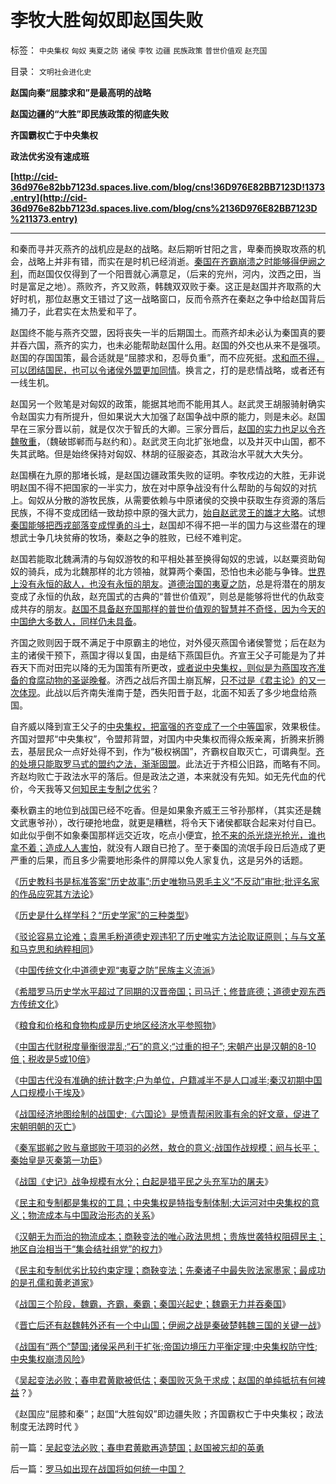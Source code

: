 # 李牧大胜匈奴即赵国失败

标签： `中央集权` `匈奴` `夷夏之防` `诸侯` `李牧` `边疆` `民族政策` `普世价值观` `赵充国` 

目录： `文明社会进化史`

**赵国向秦“屈膝求和”是最高明的战略**

**赵国边疆的“大胜”即民族政策的彻底失败**

**齐国霸权亡于中央集权**

**政法优劣没有速成班**

**[http://cid-36d976e82bb7123d.spaces.live.com/blog/cns!36D976E82BB7123D!1373.entry](http://cid-36d976e82bb7123d.spaces.live.com/blog/cns%2136D976E82BB7123D%211373.entry)**

****

和秦而寻并灭燕齐的战机应是赵的战略。赵后期听甘阳之言，卑秦而换取攻燕的机会，战略上并非有错，而实在是时机已经消逝。[秦国在齐霸崩溃之时能够得伊阙之利](../../../2010/6/9/中山国；伊阙之战.md)，而赵国仅仅得到了一个阳晋就心满意足，（后来的兖州，河内，汶西之田，当时是富足之地）。燕败齐，齐又败燕，韩魏双双败于秦。这正是赵国并齐取燕的大好时机，那位赵惠文王错过了这一战略窗口，反而令燕齐在秦赵之争中给赵国背后捅刀子，此君实在太热爱和平了。

赵国终不能与燕齐交盟，因将丧失一半的后期国土。而燕齐却未必认为秦国真的要并吞六国，燕齐的实力，也未必能帮助赵国什么用。赵国的外交也从来不是强项。赵国的存国国策，最合适就是“屈膝求和，忍辱负重”，而不应死挺。[求和而不得，可以团结国民，也可以令诸侯外盟更加同情](../../../2010/6/4/《六国论》是粪青“误国论”；战国经济实力版图.md)。换言之，打的是悲情战略，或者还有一线生机。

赵国另一个败笔是对匈奴的政策，能据其地而不能用其人。赵武灵王胡服骑射确实令赵国实力有所提升，但如果说大大加强了赵国争战中原的能力，则是未必。赵国早在三家分晋以前，就是仅次于智氏的大卿。三家分晋后，[赵国的实力也足以令齐魏敬重](../../../2010/6/8/战国三个阶段，魏霸，齐霸，秦霸.md)，（魏破邯郸而与赵约和）。赵武灵王向北扩张地盘，以及并灭中山国，都不失其武略。但是始终保持对匈奴、林胡的征服姿态，其政治水平就大大失分。

赵国横在九原的那堵长城，是赵国边疆政策失败的证明。李牧戍边的大胜，无非说明赵国不得不把国家的一半实力，放在对中原争战没有什么帮助的与匈奴的对抗上。匈奴从分散的游牧民族，从需要依赖与中原诸侯的交换中获取生存资源的落后民族，不得不变成团结一致劫掠中原的强大武力，[始自赵武灵王的雄才大略](../../../2008/11/27/血的教训：不要妖魔化敌人.md)。试想[秦国能够把西戎部落变成悍勇的斗士](../../../2010/6/8/民主和专制优劣比较约束定理;商鞅变法和最失败的法家.md)，赵国却不得不把一半的国力与这些潜在的理想武士争几块贫瘠的牧场，秦赵之争的胜败，已经不难判定。

赵国若能取北魏满清的与匈奴游牧的和平相处甚至换得匈奴的忠诚，以赵粟资助匈奴的骑兵，成为北魏那样的北方领袖，就算两个秦国，恐怕也未必能与争锋。[世界上没有永恒的敌人，也没有永恒的朋友](../../../2009/6/15/国际人权社会原则其实是“永恒的利益”.md)。[道德治国的夷夏之防](../../../2010/6/2/道德史观“夷夏之防”历史民族主义流派.md)，总是将潜在的朋友变成了永恒的仇敌，赵充国式的古典的“普世价值观”，则总是能够将世代的仇敌变成共存的朋友。[赵国不具备赵充国那样的普世价值观的智慧并不奇怪，因为今天的中国绝大多数人，同样仍未具备](../../../2009/6/15/制造中外文明冲突的国内利益链.md)。

齐国之败则因于既不满足于中原霸主的地位，对外侵灭燕国令诸侯警觉；后在赵为主的诸侯干预下，燕国才得以复国，由是结下燕国巨仇。齐宣王父子可能是为了并吞天下而对田完以降的无为国策有所更改，[或者说中央集权，则似是为燕国攻齐准备的食腐动物的圣诞晚餐](../../../2010/5/25/古埃及的大明朝不可避免的沦陷.md)。济西之战后齐国土崩瓦解，[只不过是《君主论》的又一次体现](../../../2010/5/22/中央集权大帝国迅速崩溃造就英雄史诗.md)。此战以后齐南失淮南于楚，西失阳晋于赵，北面不知丢了多少地盘给燕国。

自齐威以降到宣王父子的[中央集权，把富强的齐变成了一个中等国](../../../2010/5/15/中央集权社会危机时成为一盘散沙.md)家，效果极佳。齐国对盟邦“中央集权”，令盟邦背盟，对国内中央集权而得众叛亲离，折腾来折腾去，基层民众一点好处得不到，作为“极权祸国”，齐霸权自取灭亡，可谓典型。[齐的处境只能取罗马式的盟约之法，渐渐固盟](../../../2008/9/6/为什么统一地中海世界是罗马,不是雅典.md)。此法近于齐桓公旧路，而略有不同。齐赵均败亡于政法水平的落后。但是政法之道，本来就没有先知。如无先代血的代价，今天我等又[何知民主专制之优劣](../../../2010/6/8/民主和专制优劣比较约束定理;商鞅变法和最失败的法家.md)？

秦秋霸主的地位到战国已经不吃香。但是如果象齐威王三爷孙那样，（其实还是魏文武惠爷孙），改行硬抢地盘，就更是糟糕，将令天下诸侯都联合起来对付自已。如此似乎倒不如象秦国那样远交近攻，吃点小便宜，[抢不来的杀光烧光抢光，谁也拿不着；造成人人害怕](../../../2010/6/6/白起的战功大部分是无辜平民的头颅，是战国的铁木真.md)，就没有人跟自已抢了。至于秦国的流氓手段日后造成了更严重的后果，而且多少需要地形条件的屏障以免人家复仇，这是另外的话题。

《[历史教科书是标准答案“历史故事”;历史唯物马恩毛主义“不反动”审批;批评名家的作品应究其方法论](../../../2010/6/2/历史教科书是有标准答案的“历史故事”.md)》

《[历史是什么样学科？“历史学家”的三种类型](../../../2010/6/2/历史是什么样学科？“历史学家”的三种类型.md)》

《[驳论容易立论难；袁黑毛粉道德史观违犯了历史唯实方法论取证原则；与与文革和马克思和纳粹相同](../../../2010/6/2/历史意识形态，驳论容易立论难.md)》

《[中国传统文化中道德史观“夷夏之防”民族主义流派](../../../2010/6/2/道德史观“夷夏之防”历史民族主义流派.md)》

《[希腊罗马历史学水平超过了同期的汉晋帝国；司马迁；修昔底德；道德史观东西方传统文化](../../../2010/6/4/道德史观是东西方传统文化的共同之处.md)》

《[粮食和价格和食物构成是历史地区经济水平参照物](../../../2010/6/4/粮食和价格是历史经济水平的参照物.md)》

《[中国古代财税度量衡很混乱;“石”的意义;“过重的担子”;
宋朝产出是汉朝的8-10倍；税收是5或10倍](../../../2010/6/4/中国古代财税度量衡很混乱;“石”的意义.md)》

《[中国古代没有准确的统计数字;户为单位，户籍减半不是人口减半;秦汉初期中国人口规模小于埃及](../../../2010/6/4/秦汉初期中国人口规模小于埃及;中国古代没有准确统计.md)》

《[战国经济地图绘制的战国史;《六国论》是愤青帮闲败事有余的好文章，促进了宋朝明朝的灭亡](../../../2010/6/4/《六国论》是粪青“误国论”；战国经济实力版图.md)》

《[秦军邯郸之败与章邯败于项羽的必然，敖仓的意义;战国作战规模；阏与长平；秦始皇是灭秦第一功臣](../../../2010/6/6/秦始皇是灭秦第一功臣；秦军尽数败亡于赵地是战略必然.md)》

《[战国《史记》战争规模有水分；白起是猎平民之头充军功的屠夫](../../../2010/6/6/白起的战功大部分是无辜平民的头颅，是战国的铁木真.md)》

《[民主和专制都是集权的工具；中央集权是特指专制体制;大运河对中央集权的意义；物流成本与中国政治形态的关系](../../../2010/6/7/大运河与中央集权；物流成本与政治形态的关系.md)》

《[汉朝无为而治的物流成本；商鞅变法的唯心政法思想；贵族世袭特权阻碍民主；地区自治相当于“集会结社组党”的权力](../../../2010/6/7/汉朝无为而治的物流基础和商鞅变法的唯心政法思想.md)》

《[民主和专制优劣比较约束定理；商鞅变法；先秦诸子中最失败法家墨家；最成功的是孔儒和黄老道家](../../../2010/6/8/民主和专制优劣比较约束定理;商鞅变法和最失败的法家.md)》

《[战国三个阶段，魏霸，齐霸，秦霸；秦国兴起史；魏霸无力并吞秦国](../../../2010/6/8/战国三个阶段，魏霸，齐霸，秦霸.md)》

《[晋亡后还有赵魏韩外还有一个中山国；伊阙之战是秦破楚韩魏三国的关键一战](../../../2010/6/9/中山国；伊阙之战.md)》

《[战国有“两个”楚国;诸侯采邑利于扩张;帝国边境压力平衡定理;中央集权防守性;中央集权崩溃风险](../../../2010/6/9/中央集权是防守性的国家策略；诸侯采邑目的是扩张.md)》

《[吴起变法必败；春申君黄歇被低估；秦国败灭急于求成；赵国的单纯抵抗有何裨益](../../../2010/6/9/吴起变法必败；春申君黄歇再造楚国；赵国被忘却的英勇.md)？》

《赵国应“屈膝和秦”；赵国“大胜匈奴”即边疆失败；齐国霸权亡于中央集权；政法制度无法跨时代 》

前一篇：[吴起变法必败；春申君黄歇再造楚国；赵国被忘却的英勇](../../../2010/6/9/吴起变法必败；春申君黄歇再造楚国；赵国被忘却的英勇.md)

后一篇：[罗马如出现在战国将如何统一中国？](../../../2010/6/9/罗马如出现在战国将如何统一中国？.md)